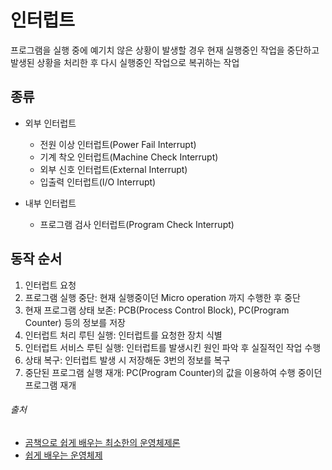 # 인터럽트

프로그램을 실행 중에 예기치 않은 상황이 발생할 경우 현재 실행중인 작업을 중단하고 발생된 상황을 처리한 후 다시 실행중인 작업으로 복귀하는 작업

## 종류

- 외부 인터럽트
    - 전원 이상 인터럽트(Power Fail Interrupt)
    - 기계 착오 인터럽트(Machine Check Interrupt)
    - 외부 신호 인터럽트(External Interrupt)
    - 입출력 인터럽트(I/O Interrupt)

- 내부 인터럽트
    - 프로그램 검사 인터럽트(Program Check Interrupt)

## 동작 순서

1. 인터럽트 요청
2. 프로그램 실행 중단: 현재 실행중이던 Micro operation 까지 수행한 후 중단
3. 현재 프로그램 상태 보존: PCB(Process Control Block), PC(Program Counter) 등의 정보를 저장
4. 인터럽트 처리 루틴 실행: 인터럽트를 요청한 장치 식별
5. 인터럽트 서비스 루틴 실행: 인터럽트를 발생시킨 원인 파악 후 실질적인 작업 수행
6. 상태 복구: 인터럽트 발생 시 저장해둔 3번의 정보를 복구
7. 중단된 프로그램 실행 재개: PC(Program Counter)의 값을 이용하여 수행 중이던 프로그램 재개

###### 출처

- [곰책으로 쉽게 배우는 최소한의 운영체제론](https://www.inflearn.com/course/곰책-쉽게-배우는-운영체제)
- [쉽게 배우는 운영체제](https://www.nl.go.kr/seoji/contents/S80100000000.do?schM=intgr_detail_view_isbn&page=1&pageUnit=10&schType=simple&schStr=쉽게+배우는+운영체제&ebookYn=N&isbn=9791156648888&cipId=228149278%2C)